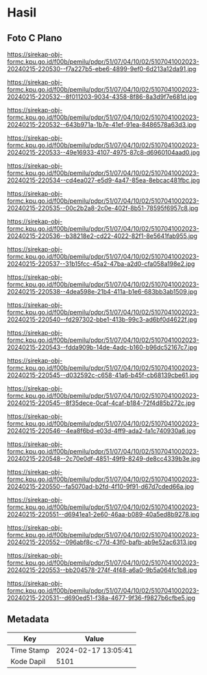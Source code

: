 # Hasil

## Foto C Plano

https://sirekap-obj-formc.kpu.go.id/f00b/pemilu/pdpr/51/07/04/10/02/5107041002023-20240215-220530--f7a227b5-ebe6-4899-9ef0-6d213a12da91.jpg

https://sirekap-obj-formc.kpu.go.id/f00b/pemilu/pdpr/51/07/04/10/02/5107041002023-20240215-220532--8f011203-9034-4358-8f86-8a3d9f7e681d.jpg

https://sirekap-obj-formc.kpu.go.id/f00b/pemilu/pdpr/51/07/04/10/02/5107041002023-20240215-220532--643b971a-1b7e-41ef-91ea-8486578a63d3.jpg

https://sirekap-obj-formc.kpu.go.id/f00b/pemilu/pdpr/51/07/04/10/02/5107041002023-20240215-220533--49e16933-4107-4975-87c8-d6960104aad0.jpg

https://sirekap-obj-formc.kpu.go.id/f00b/pemilu/pdpr/51/07/04/10/02/5107041002023-20240215-220534--cd4ea027-e5d9-4a47-85ea-8ebcac481fbc.jpg

https://sirekap-obj-formc.kpu.go.id/f00b/pemilu/pdpr/51/07/04/10/02/5107041002023-20240215-220535--00c2b2a8-2c0e-402f-8b51-78595f6957c8.jpg

https://sirekap-obj-formc.kpu.go.id/f00b/pemilu/pdpr/51/07/04/10/02/5107041002023-20240215-220536--b38218e2-cd22-4022-82f1-8e5641fab955.jpg

https://sirekap-obj-formc.kpu.go.id/f00b/pemilu/pdpr/51/07/04/10/02/5107041002023-20240215-220537--31b15fcc-45a2-47ba-a2d0-cfa058a198e2.jpg

https://sirekap-obj-formc.kpu.go.id/f00b/pemilu/pdpr/51/07/04/10/02/5107041002023-20240215-220538--4dea598e-21b4-411a-b1e6-683bb3ab1509.jpg

https://sirekap-obj-formc.kpu.go.id/f00b/pemilu/pdpr/51/07/04/10/02/5107041002023-20240215-220540--fd297302-bbe1-413b-99c3-ad6bf0d4622f.jpg

https://sirekap-obj-formc.kpu.go.id/f00b/pemilu/pdpr/51/07/04/10/02/5107041002023-20240215-220543--fdda909b-14de-4adc-b160-b96dc52167c7.jpg

https://sirekap-obj-formc.kpu.go.id/f00b/pemilu/pdpr/51/07/04/10/02/5107041002023-20240215-220545--d032592c-c658-41a6-b45f-cb68139cbe61.jpg

https://sirekap-obj-formc.kpu.go.id/f00b/pemilu/pdpr/51/07/04/10/02/5107041002023-20240215-220545--8f35dece-0caf-4caf-b184-72f4d85b272c.jpg

https://sirekap-obj-formc.kpu.go.id/f00b/pemilu/pdpr/51/07/04/10/02/5107041002023-20240215-220546--4ea8f6bd-e03d-4ff9-ada2-fa1c740930a6.jpg

https://sirekap-obj-formc.kpu.go.id/f00b/pemilu/pdpr/51/07/04/10/02/5107041002023-20240215-220548--2c70e0df-4851-49f9-8249-de8cc4339b3e.jpg

https://sirekap-obj-formc.kpu.go.id/f00b/pemilu/pdpr/51/07/04/10/02/5107041002023-20240215-220550--fa5070ad-b2fd-4f10-9f91-d67d7cded66a.jpg

https://sirekap-obj-formc.kpu.go.id/f00b/pemilu/pdpr/51/07/04/10/02/5107041002023-20240215-220551--d6941ea1-2e60-46aa-b089-40a5ed8b9278.jpg

https://sirekap-obj-formc.kpu.go.id/f00b/pemilu/pdpr/51/07/04/10/02/5107041002023-20240215-220552--096abf8c-c77d-43f0-bafb-ab9e52ac6313.jpg

https://sirekap-obj-formc.kpu.go.id/f00b/pemilu/pdpr/51/07/04/10/02/5107041002023-20240215-220553--bb204578-274f-4f48-a6a0-9b5a064fc1b8.jpg

https://sirekap-obj-formc.kpu.go.id/f00b/pemilu/pdpr/51/07/04/10/02/5107041002023-20240215-220531--d690ed51-f38a-4677-9f36-f9827b6cfbe5.jpg


## Metadata

| Key        | Value               |
| ---------- | ------------------- |
| Time Stamp | 2024-02-17 13:05:41 |
| Kode Dapil | 5101                |



